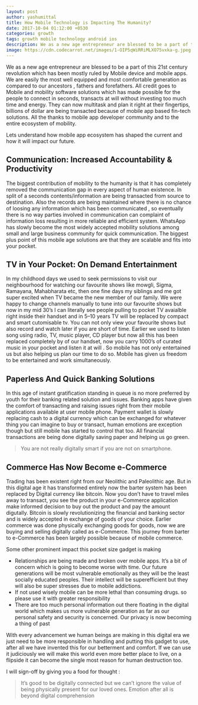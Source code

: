 ```yaml
---
layout: post
author: yashumittal
title: How Mobile Technology is Impacting The Humanity?
date: 2017-10-04 01:12:00 +0530
categories: growth
tags: growth mobile technology android ios
description: We as a new age entrepreneur are blessed to be a part of this 21st century revolution which has been mostly ruled by Mobile device and mobile apps.
image: https://cdn.codecarrot.net/images/1-OIP5qWiRRiMLXO75vxka-g.jpeg
---
```


We as a new age entrepreneur are blessed to be a part of this 21st century revolution which has been mostly ruled by Mobile device and mobile apps. We are easily the most well equipped and most comfortable generation as compared to our ancestors , fathers and forefathers. All credit goes to Mobile and mobility software solutions which has made possible for the people to connect in seconds, transacts at will without investing too much time and energy. They can now multitask and plan it right at their fingertips, billions of dollar are being transacted because of mobile app based fin-tech solutions. All the thanks to mobile app developer community and to the entire ecosystem of mobility.

Lets understand how mobile app ecosystem has shaped the current and how it will impact our future.

## Communication: Increased Accountability & Productivity

The biggest contribution of mobility to the humanity is that it has completely removed the communication gap in every aspect of human existence. In split of a seconds contents/information are being transacted from source to destination. Also the records are being maintained where there is no chance of loosing any information which has been communicated , so eventually there is no way parties involved in communication can complaint of information loss resulting in more reliable and efficient system. WhatsApp has slowly become the most widely accepted mobility solutions among small and large business community for quick communication. The biggest plus point of this mobile age solutions are that they are scalable and fits into your pocket.

## TV in Your Pocket: On Demand Entertainment

In my childhood days we used to seek permissions to visit our neighbourhood for watching our favourite shows like mowgli, Sigma, Ramayana, Mahabharata etc, then one fine days my siblings and me got super excited when TV became the new member of our family. We were happy to change channels manually to tune into our favourite shows but now in my mid 30’s I can literally see people pulling to pocket TV avaialble right inside their handset and in 5–10 years TV will be replaced by compact and smart cutomisable tv. You can not only view your favourite shows but also record and watch later if you are short of time. Earlier we used to listen song using radio, TV, music player, CD player but now all this has been replaced completely by of our handset, now you carry 1000’s of curated music in your pocket and listen it at will . So mobile has not only entertained us but also helping us plan our time to do so. Mobile has given us freedom to be entertained and work simultaneously.

## Paperless And Quick Banking Solutions

In this age of instant gratification standing in queue is no more preferred by youth for their banking related solution and issues. Banking apps have given the comfort of transacting and raising issues right from their mobile applications available at user mobile phone. Payment wallet is slowly replacing cash to a digital currency which can be exchanged for whatever thing you can imagine to buy or transact, human emotions are exception though but still mobile has started to control that too. All financial transactions are being done digitally saving paper and helping us go green.

<blockquote>
You are not really digitally smart if you are not on smartphone.
</blockquote>

## Commerce Has Now Become e-Commerce

Trading has been existent right from our Neolithic and Paleolithic age. But in this digital age it has transformed entirely now the barter system has been replaced by Digital currency like bitcoin. Now you don’t have to travel miles away to transact, you see the product in your e-Commerce application make informed decision to buy out the product and pay the amount digutally. Bitcoin is slowly revolutionizing the financial and banking sector and is widely accepted in exchange of goods of your choice. Earlier commerce was done physically exchanging goods for goods, now we are buying and selling digitally called as e-Commerce. This journey from barter to e-Commerce has been largely possible because of mobile commerce.

Some other prominent impact this pocket size gadget is making
* Relationships are being made and broken over mobile apps. It’s a bit of concern which is going to become worse with time. Our future generations will be most vulnerable emotionally as they will be the least socially educated peoples. Their intellect will be superefficient but they will also be super stresses due to mobile addictions.
* If not used wisely mobile can be more lethal than consuming drugs. so please use it with greater responsibility
* There are too much personal information out there floating in the digital world which makes us more vulnerable generation as far as our personal safety and security is concerned. Our privacy is now becoming a thing of past

With every advancement we human beings are making in this digital era we just need to be more responsible in handling and putting this gadget to use, after all we have invented this for our betterment and comfort. If we can use it judiciously we will make this world even more better place to live, on a flipside it can become the single most reason for human destruction too.

I will sign-off by giving you a food for thought :

<blockquote>
It’s good to be digitally connected but we can’t ignore the value of being physically present for our loved ones. Emotion after all is beyond digital comprehension
</blockquote>
